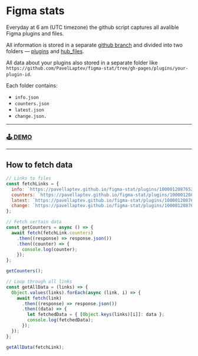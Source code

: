 # Figma stats

Everyday at 6 am (UTC timezone) the github script captures all avalible Figma plugins and files.

All information is stored in a separate [github branch](https://github.com/PavelLaptev/figma-stat/tree/gh-pages) and divided into two folders — [plugins](https://github.com/PavelLaptev/figma-stat/tree/gh-pages/plugins) and [hub_files](https://github.com/PavelLaptev/figma-stat/tree/gh-pages/hub_files).

All data about your plugins also stored in a separate folder like `https://github.com/PavelLaptev/figma-stat/tree/gh-pages/plugins/your-plugin-id`.

Each folder contains:

- `info.json`
- `counters.json`
- `latest.json`
- `change.json.`

---

### [🕹️ DEMO](https://pavellaptev.github.io/get-figma-stat/)

---

## How to fetch data

```js
// Links to files
const fetchLinks = {
  info: `https://pavellaptev.github.io/figma-stat/plugins/1000012087652644703/info.json`,
  counters: `https://pavellaptev.github.io/figma-stat/plugins/1000012087652644703/counters.json`,
  latest: `https://pavellaptev.github.io/figma-stat/plugins/1000012087652644703/latest.json`,
  change: `https://pavellaptev.github.io/figma-stat/plugins/1000012087652644703/change.json`,
};

// Fetch certain data
const getCounters = async () => {
  await fetch(fetchLink.counters)
    .then((response) => response.json())
    .then((counter) => {
      console.log(counter);
    });
};

getCounters();

// Loop through all links
const getAllData = (links) => {
  Object.values(links).forEach(async (link, i) => {
    await fetch(link)
      .then((response) => response.json())
      .then((data) => {
        let fetchedData = { [Object.keys(links)[i]]: data };
        console.log(fetchedData);
      });
  });
};

getAllData(fetchLink);
```
